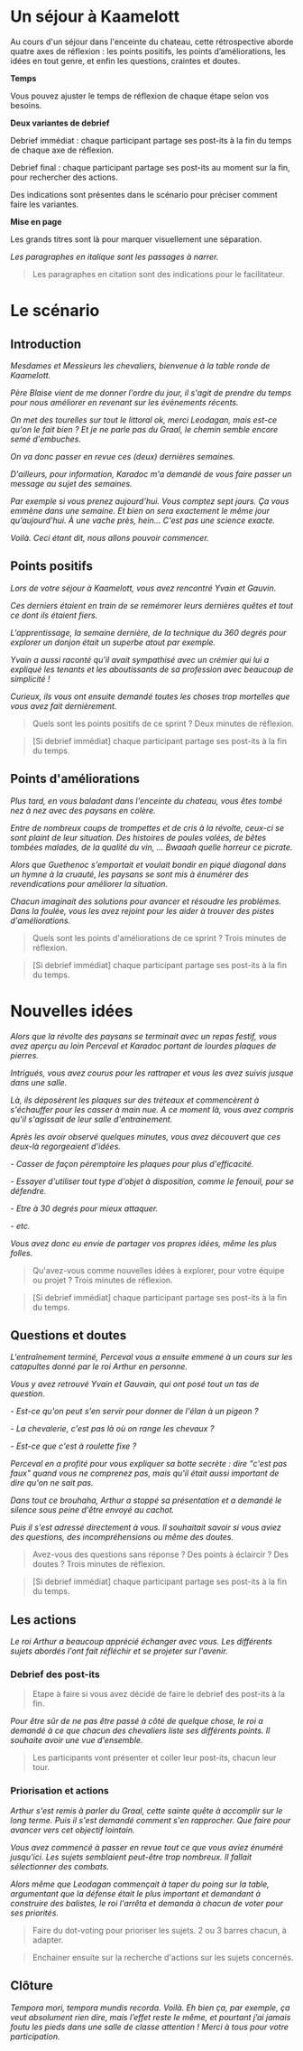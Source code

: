 # Un séjour à Kaamelott

Au cours d'un séjour dans l'enceinte du chateau, cette rétrospective aborde quatre axes de réflexion : les points positifs, les points d’améliorations, les idées en tout genre, et enfin les questions, craintes et doutes.

**Temps**

Vous pouvez ajuster le temps de réflexion de chaque étape selon vos besoins.

**Deux variantes de debrief**

Debrief immédiat : chaque participant partage ses post-its à la fin du temps de chaque axe de réflexion. 

Debrief final : chaque participant partage ses post-its au moment sur la fin, pour rechercher des actions.

Des indications sont présentes dans le scénario pour préciser comment faire les variantes.

**Mise en page**

Les grands titres sont là pour marquer visuellement une séparation.

*Les paragraphes en italique sont les passages à narrer.*

> Les paragraphes en citation sont des indications pour le facilitateur.

# Le scénario

## Introduction

*Mesdames et Messieurs les chevaliers, bienvenue à la table ronde de Kaamelott.*

*Père Blaise vient de me donner l'ordre du jour, il s'agit de prendre du temps pour nous améliorer en revenant sur les évènements récents.*

*On met des tourelles sur tout le littoral ok, merci Leodagan, mais est-ce qu'on le fait bien ? Et je ne parle pas du Graal, le chemin semble encore semé d'embuches.*

*On va donc passer en revue ces (deux) dernières semaines.*

*D'ailleurs, pour information, Karadoc m'a demandé de vous faire passer un message au sujet des semaines.*

*Par exemple si vous prenez aujourd’hui. Vous comptez sept jours. Ça vous emmène dans une semaine. Et bien on sera exactement le même jour qu’aujourd’hui. À une vache près, hein… C'est pas une science exacte.*

*Voilà. Ceci étant dit, nous allons pouvoir commencer.*
  
## Points positifs

*Lors de votre séjour à Kaamelott, vous avez rencontré Yvain et Gauvin.*

*Ces derniers étaient en train de se remémorer leurs dernières quêtes et tout ce dont ils étaient fiers.*

*L'apprentissage, la semaine dernière, de la technique du 360 degrés pour explorer un donjon était un superbe atout par exemple.*

*Yvain a aussi raconté qu'il avait sympathisé avec un crémier qui lui a expliqué les tenants et les aboutissants de sa profession avec beaucoup de simplicité !*

*Curieux, ils vous ont ensuite demandé toutes les choses trop mortelles que vous avez fait dernièrement.*

> Quels sont les points positifs de ce sprint ?
> Deux minutes de réflexion.

> [Si debrief immédiat] chaque participant partage ses post-its à la fin du temps.

## Points d'améliorations
  
*Plus tard, en vous baladant dans l'enceinte du chateau, vous êtes tombé nez à nez avec des paysans en colère.*

*Entre de nombreux coups de trompettes et de cris à la révolte, ceux-ci se sont plaint de leur situation. Des histoires de poules volées, de bêtes tombées malades, de la qualité du vin, ... Bwaaah quelle horreur ce picrate.*

*Alors que Guethenoc s'emportait et voulait bondir en piqué diagonal dans un hymne à la cruauté, les paysans se sont mis à énumérer des revendications pour améliorer la situation.*

*Chacun imaginait des solutions pour avancer et résoudre les problèmes. Dans la foulée, vous les avez rejoint pour les aider à trouver des pistes d'améliorations.*

> Quels sont les points d'améliorations de ce sprint ?
> Trois minutes de réflexion.

> [Si debrief immédiat] chaque participant partage ses post-its à la fin du temps.

# Nouvelles idées

*Alors que la révolte des paysans se terminait avec un repas festif, vous avez aperçu au loin Perceval et Karadoc portant de lourdes plaques de pierres.*

*Intrigués, vous avez courus pour les rattraper et vous les avez suivis jusque dans une salle.*

*Là, ils déposèrent les plaques sur des tréteaux et commencèrent à s'échauffer pour les casser à main nue. A ce moment là, vous avez compris qu'il s'agissait de leur salle d'entrainement.*

*Après les avoir observé quelques minutes, vous avez découvert que ces deux-là regorgeaient d'idées.*

*- Casser de façon péremptoire les plaques pour plus d'efficacité.*

*- Essayer d'utiliser tout type d'objet à disposition, comme le fenouil, pour se défendre.*

*- Etre à 30 degrés pour mieux attaquer.*

*- etc.*

*Vous avez donc eu envie de partager vos propres idées, même les plus folles.*

> Qu'avez-vous comme nouvelles idées à explorer, pour votre équipe ou projet ?
> Trois minutes de réflexion.

> [Si debrief immédiat] chaque participant partage ses post-its à la fin du temps.

## Questions et doutes

*L'entraînement terminé, Perceval vous a ensuite emmené à un cours sur les catapultes donné par le roi Arthur en personne.*

*Vous y avez retrouvé Yvain et Gauvain, qui ont posé tout un tas de question.*

*- Est-ce qu'on peut s'en servir pour donner de l'élan à un pigeon ?*

*- La chevalerie, c'est pas là où on range les chevaux ?*

*- Est-ce que c'est à roulette fixe ?*

*Perceval en a profité pour vous expliquer sa botte secrète : dire "c'est pas faux" quand vous ne comprenez pas, mais qu'il était aussi important de dire qu'on ne sait pas.*

*Dans tout ce brouhaha, Arthur a stoppé sa présentation et a demandé le silence sous peine d'être envoyé au cachot.*

*Puis il s'est adressé directement à vous. Il souhaitait savoir si vous aviez des questions, des incompréhensions ou même des doutes.*

> Avez-vous des questions sans réponse ? Des points à éclaircir ? Des doutes ?
> Trois minutes de réflexion.

> [Si debrief immédiat] chaque participant partage ses post-its à la fin du temps.

## Les actions 

*Le roi Arthur a beaucoup apprécié échanger avec vous. Les différents sujets abordés l'ont fait réfléchir et se projeter sur l'avenir.*

### Debrief des post-its

> Etape à faire si vous avez décidé de faire le debrief des post-its à la fin.

*Pour être sûr de ne pas être passé à côté de quelque chose, le roi a demandé à ce que chacun des chevaliers liste ses différents points. Il souhaite avoir une vue d'ensemble.*

> Les participants vont présenter et coller leur post-its, chacun leur tour. 

### Priorisation et actions

*Arthur s'est remis à parler du Graal, cette sainte quête à accomplir sur le long terme. Puis il s'est demandé comment s'en rapprocher. Que faire pour avancer vers cet objectif lointain.*

*Vous avez commencé à passer en revue tout ce que vous aviez énuméré jusqu'ici. Les sujets semblaient peut-être trop nombreux. Il fallait sélectionner des combats.*

*Alors même que Leodagan commençait à taper du poing sur la table, argumentant que la défense était le plus important et demandant à construire des balistes, le roi l'arrêta et demanda à chacun de voter pour ses priorités.*

> Faire du dot-voting pour prioriser les sujets. 
> 2 ou 3 barres chacun, à adapter.

> Enchainer ensuite sur la recherche d'actions sur les sujets concernés.

## Clôture

*Tempora mori, tempora mundis recorda. Voilà. Eh bien ça, par exemple, ça veut absolument rien dire, mais l’effet reste le même, et pourtant j’ai jamais foutu les pieds dans une salle de classe attention ! Merci à tous pour votre participation.*
